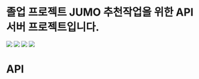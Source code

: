 # 졸업 프로젝트 JUMO 추천작업을 위한 API 서버 프로젝트입니다.

<img src="https://img.shields.io/badge/python3-3776AB?style=for-the-badge&logo=python&logoColor=white"> <img src="https://img.shields.io/badge/pandas-150458?style=for-the-badge&logo=pandas&logoColor=white"> <img src="https://img.shields.io/badge/flask-000000?style=for-the-badge&logo=flask&logoColor=white"> <img src="https://img.shields.io/badge/beautifulsoup-11303d?style=for-the-badge&logo=beautifulsoup&logoColor=white">

# API
